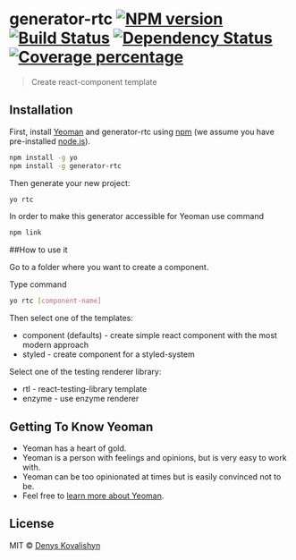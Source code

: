 # generator-rtc [![NPM version][npm-image]][npm-url] [![Build Status][travis-image]][travis-url] [![Dependency Status][daviddm-image]][daviddm-url] [![Coverage percentage][coveralls-image]][coveralls-url]
> Create react-component template

## Installation

First, install [Yeoman](http://yeoman.io) and generator-rtc using [npm](https://www.npmjs.com/) (we assume you have pre-installed [node.js](https://nodejs.org/)).

```bash
npm install -g yo
npm install -g generator-rtc
```

Then generate your new project:

```bash
yo rtc
```

In order to make this generator accessible for Yeoman use command
```bash
npm link
```

##How to use it

Go to a folder where you want to create a component.

Type command 
```bash
yo rtc [component-name]
```

Then select one of the templates:
- component (defaults) - create simple react component with the most modern approach
- styled - create component for a styled-system

Select one of the testing renderer library:
- rtl - react-testing-library template
- enzyme - use enzyme renderer

## Getting To Know Yeoman

 * Yeoman has a heart of gold.
 * Yeoman is a person with feelings and opinions, but is very easy to work with.
 * Yeoman can be too opinionated at times but is easily convinced not to be.
 * Feel free to [learn more about Yeoman](http://yeoman.io/).

## License

MIT © [Denys Kovalishyn]()


[npm-image]: https://badge.fury.io/js/generator-rtc.svg
[npm-url]: https://npmjs.org/package/generator-rtc
[travis-image]: https://travis-ci.com/dkovalishyn/generator-rtc.svg?branch=master
[travis-url]: https://travis-ci.com/dkovalishyn/generator-rtc
[daviddm-image]: https://david-dm.org/dkovalishyn/generator-rtc.svg?theme=shields.io
[daviddm-url]: https://david-dm.org/dkovalishyn/generator-rtc
[coveralls-image]: https://coveralls.io/repos/dkovalishyn/generator-rtc/badge.svg
[coveralls-url]: https://coveralls.io/r/dkovalishyn/generator-rtc
